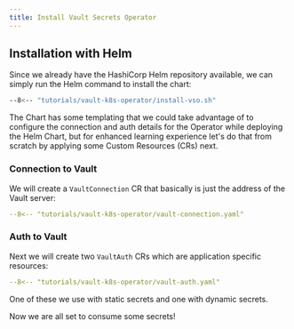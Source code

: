 ```yaml
---
title: Install Vault Secrets Operator
---
```


## Installation with Helm

Since we already have the HashiCorp Helm repository available, we can simply run the Helm command to install the chart:

```bash title="install-vso.sh"
--8<-- "tutorials/vault-k8s-operator/install-vso.sh"
```

The Chart has some templating that we could take advantage of to configure the connection and auth details for the Operator while deploying the Helm Chart, but for enhanced learning experience let's do that from scratch by applying some Custom Resources (CRs) next.

### Connection to Vault

We will create a `VaultConnection` CR that basically is just the address of the Vault server:

```yaml title="vault-connection.yaml"
--8<-- "tutorials/vault-k8s-operator/vault-connection.yaml"
```

### Auth to Vault

Next we will create two `VaultAuth` CRs which are application specific resources:

```yaml title="vault-auth.yaml"
--8<-- "tutorials/vault-k8s-operator/vault-auth.yaml"
```

One of these we use with static secrets and one with dynamic secrets.

Now we are all set to consume some secrets!
